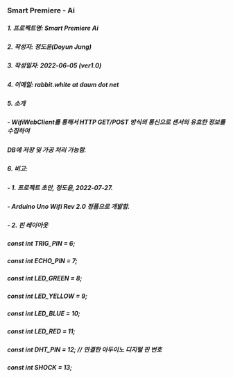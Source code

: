 ### Smart Premiere - Ai

##### 1. 프로젝트명: Smart Premiere Ai
##### 2. 작성자: 정도윤(Doyun Jung)
##### 3. 작성일자: 2022-06-05 (ver1.0)
##### 4. 이메일: rabbit.white at daum dot net
##### 5. 소개
##### - WifiWebClient를 통해서 HTTP GET/POST 방식의 통신으로 센서의 유효한 정보를 수집하여
#####    DB에 저장 및 가공 처리 가능함.
##### 6. 비고: 
##### - 1. 프로젝트 초안, 정도윤, 2022-07-27.
##### - Arduino Uno Wifi Rev 2.0 정품으로 개발함.
##### - 2. 핀 레이아웃 
#####      const int TRIG_PIN = 6;
#####      const int ECHO_PIN = 7;
#####      const int LED_GREEN = 8;
#####      const int LED_YELLOW = 9;
#####      const int LED_BLUE = 10;
#####      const int LED_RED = 11;
#####      const int DHT_PIN = 12;    // 연결한 아두이노 디지털 핀 번호
#####      const int SHOCK = 13;